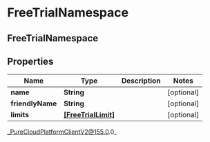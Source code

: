 # FreeTrialNamespace

## FreeTrialNamespace

## Properties

|Name | Type | Description | Notes|
|------------ | ------------- | ------------- | -------------|
| **name** | **String** |  | [optional] |
| **friendlyName** | **String** |  | [optional] |
| **limits** | [**[FreeTrialLimit]**](FreeTrialLimit) |  | [optional] |



_PureCloudPlatformClientV2@155.0.0_
